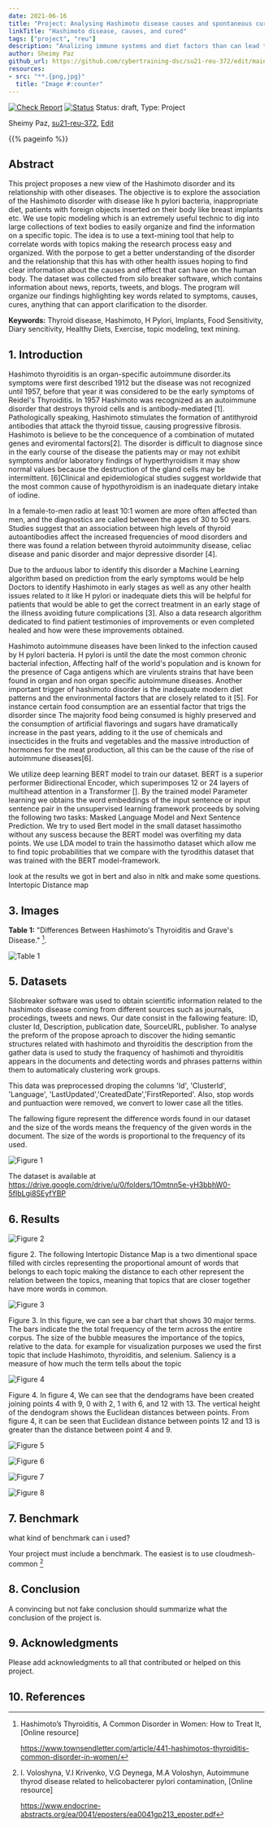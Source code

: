 ```yaml
---
date: 2021-06-16
title: "Project: Analysing Hashimoto disease causes and spontaneous cured cases using Topic Modeling"
linkTitle: "Hashimoto disease, causes, and cured"
tags: ["project", "reu"]
description: "Analizing immune systems and diet factors than can lead to hashimoto disease"
author: Sheimy Paz
github_url: https://github.com/cybertraining-dsc/su21-reu-372/edit/main/project/index.md
resources:
- src: "**.{png,jpg}"
  title: "Image #:counter"
---
```


[![Check Report](https://github.com/cybertraining-dsc/su21-reu-372/workflows/Check%20Report/badge.svg)](https://github.com/cybertraining-dsc/su21-reu-372/actions)
[![Status](https://github.com/cybertraining-dsc/su21-reu-372/workflows/Status/badge.svg)](https://github.com/cybertraining-dsc/su21-reu-372/actions)
Status: draft, Type: Project


Sheimy Paz, [su21-reu-372](https://github.com/cybertraining-dsc/su21-reu-372), [Edit](https://github.com/cybertraining-dsc/su21-reu-372/blob/main/project/index.md)

{{% pageinfo %}}

## Abstract
This project proposes a new view of the Hashimoto disorder and its relationship with other diseases. The objective is to explore the association of the Hashimoto disorder with disease like h pylori bacteria, inappropriate diet, patients with foreign objects inserted on their body like breast implants etc. We use topic modeling which is an extremely useful technic to dig into large collections of text bodies to easily organize and find the information on a specific topic. The idea is to use a text-mining tool that help to correlate words with topics making the research process easy and organized. With the porpose to get a better understanding of the disorder and the relationship that this has with other health issues hoping to find clear information about the causes and effect that can have on the human body.
The dataset was collected from silo breaker software, which contains information about news, reports, tweets, and blogs. The program will organize our findings highlighting key words related to symptoms, causes, cures, anything that can apport clarification to the disorder.  

**Keywords:** Thyroid disease, Hashimoto, H Pylori, Implants, Food Sensitivity, Diary sencitivity, Healthy Diets, Exercise, topic modeling, text mining. 

## 1. Introduction

Hashimoto thyroiditis is an organ-specific autoimmune disorder.its symptoms were first described 1912 but the disease was not recognized until 1957, before that year it was considered to be the early symptoms of Reidel's Thyroiditis. In 1957 Hashimoto was recognized as an autoimmune disorder that destroys thyroid cells and is antibody-mediated [1]. Pathologically speaking, Hashimoto stimulates the formation of antithyroid antibodies that attack the thyroid tissue, causing progressive fibrosis. Hashimoto is believe to be the concequence of a combination of mutated genes and eviromental factors[2]. The disorder is difficult to diagnose since in the early course of the disease the patients may or may not exhibit symptoms and/or laboratory findings of hyperthyroidism it may show normal values because the destruction of the gland cells may be intermittent. [6]Clinical and epidemiological studies suggest worldwide that the most common cause of hypothyroidism is an inadequate dietary intake of iodine.

In a female-to-men radio at least 10:1 women are more often affected than men, and the diagnostics are called between the ages of 30 to 50 years. Studies suggest that an association between high levels of thyroid autoantibodies affect the increased frequencies of mood disorders and there was found a relation between thyroid autoimmunity disease, celiac disease and panic disorder and major depressive disorder [4].

Due to the arduous labor to identify this disorder a Machine Learning algorithm based on prediction from the early symptoms would be help Doctors to identify Hashimoto in early stages as well as any other health issues related to it like H pylori or inadequate diets this will be helpful for patients that would be able to get the correct treatment in an early stage of the illness avoiding future complications [3]. Also a data research algorithm dedicated to find patient testimonies of improvements or even completed healed and how were these improvements obtained. 

Hashimoto autoimmune diseases have been linked to the infection caused by H pylori bacteria. H pylori is until the date the most common chronic bacterial infection, Affecting half of the world's population and is known for the presence of Caga antigens which are virulents strains that have been found in organ and non organ specific autoimmune diseases. Another important trigger of hashimoto disorder is the inadequate modern diet patterns and the environmental factors that are closely related to it [5]. For instance certain food consumption are an essential factor that trigs the disorder since The majority food being consumed is highly preserved and the consumption of artificial flavorings and sugars have dramatically increase in the past years, adding to it the use of chemicals and insecticides in the fruits and vegetables and the massive introduction of hormones for the meat production, all this can be the cause of the rise of autoimmune diseases[6].

We utilize deep learning BERT model to train our dataset. BERT is a superior performer Bidirectional Encoder, which superimposes 12 or 24 layers of multihead attention in a Transformer []. By the trained model Parameter learning we obtains the word embeddings of the input sentence or input sentence pair in the unsupervised learning framework proceeds by solving the following two tasks: Masked Language Model and Next Sentence Prediction. We try to used Bert model in the small dataset hassimotho without any suscess because the BERT model was overfiting my data points. We use LDA model to train the hassimotho dataset which allow me to find topic probabilities that we compare with the tyrodithis dataset that was trained with the BERT model-framework.

look at the results we got in bert and also in nltk and make some questions. 
Intertopic Distance map

## 3. Images

**Table 1:** "Differences Between Hashimoto's Thyroiditis and Grave's Disease." [^4].

![Table 1](https://raw.githubusercontent.com/cybertraining-dsc/su21-reu-372/main/project/images/hertoghe-table-2.jpg)


## 5. Datasets

Silobreaker software was used to obtain scientific information related to the hashimoto disease coming from different sources such as journals, procedings, tweets and news. Our date consist in the fallowing feature: ID, cluster Id, Description, publication date, SourceURL, publisher. To analyse the preform of the propose aproach to discover the hiding semantic structures related with hashimoto and thyroiditis the description from the gather data is used to study the fraquency of hashimoti and thyroiditis appears in the documents and detecting words and phrases patterns within them to automaticaly clustering work groups.  

This data was preprocessed droping the columns 'Id', 'ClusterId', 'Language', 'LastUpdated','CreatedDate','FirstReported'. Also, stop words and puntuaction were removed, we convert to lower case all the titles.

The fallowing figure represent the difference words found in our dataset and the size of the words means the frequency of the given words in the document. The size of the words is proportional to the frequency of its used.  

![Figure 1](https://raw.githubusercontent.com/cybertraining-dsc/su21-reu-372/main/project/images/wordCloudObject.png)

The dataset is available at
<https://drive.google.com/drive/u/0/folders/1Omtnn5e-yH3bbhW0-5fIbLgi8SEyfYBP>


## 6. Results

![Figure 2](https://raw.githubusercontent.com/cybertraining-dsc/su21-reu-372/main/project/images/IntertopicDistanceMap.png)

figure 2. The following Intertopic Distance Map is a two dimentional space filled with circles representing the proportional amount of words that belongs to each topic making the distance to each other represent the relation between the topics, meaning that topics that are closer together have more words in common.

![Figure 3](https://raw.githubusercontent.com/cybertraining-dsc/su21-reu-372/main/project/images/topic%20modeling%20picture.PNG)

Figure 3. In this figure, we can see a bar chart that shows 30 major terms. The bars indicate the the total frequency of the term across the entire corpus. The size of the bubble measures the importance of the topics, relative to the data. for example for visualization purposes we used the first topic that include Hashimoto, thyroiditis, and selenium. Saliency is a measure of how much the term tells about the topic

![Figure 4](https://raw.githubusercontent.com/cybertraining-dsc/su21-reu-372/main/project/images/HierarchicalClustering.png)

Figure 4. In figure 4, We can see that the dendograms have been created joining points 4 with 9, 0 with 2, 1 with 6, and 12 with 13. The vertical height of the dendogram shows the Euclidean distances between points. From figure 4, it can be seen that Euclidean distance between points 12 and 13 is greater than the distance between point 4 and 9.

![Figure 5](https://raw.githubusercontent.com/cybertraining-dsc/su21-reu-372/main/project/images/SimilarityMatrix.png)

![Figure 6](https://raw.githubusercontent.com/cybertraining-dsc/su21-reu-372/main/project/images/TermScoreDeclinePerTopic.png)

![Figure 7](https://raw.githubusercontent.com/cybertraining-dsc/su21-reu-372/main/project/images/TopicProbability.png)

![Figure 8](https://raw.githubusercontent.com/cybertraining-dsc/su21-reu-372/main/project/images/TopicWordScores.png)


## 7. Benchmark 
 
 what kind of benchmark can i used?

Your project must include a benchmark. The easiest is to use cloudmesh-common [^2]
 
## 8. Conclusion

A convincing but not fake conclusion should summarize what the conclusion of the project is.

## 9. Acknowledgments

Please add acknowledgments to all that contributed or helped on this project.

## 10. References

[^1]: Helicobacter pylori infection in women with Hashimoto thyroiditis, [Online resource]
      
      <https://www.ncbi.nlm.nih.gov/pmc/articles/PMC5265752/>

[^2]: I. Voloshyna, V.I Krivenko, V.G Deynega, M.A Voloshyn, Autoimmune thyrod disease related to helicobacterer pylori contamination, [Online resource]
      
      <https://www.endocrine-abstracts.org/ea/0041/eposters/ea0041gp213_eposter.pdf>

[^3]: How your diet can trigger Hashimoto's, [Online resource]
      
      <https://www.boostthyroid.com/blog/2019/4/5/how-your-diet-can-trigger-hashimotos>
   
[^4]: Hashimoto’s Thyroiditis, A Common Disorder in Women: How to Treat It, [Online resource]
      
      <https://www.townsendletter.com/article/441-hashimotos-thyroiditis-common-disorder-in-women/>
      
[^5]: Ultrasound Image-Based Diagnosis of Malignant Thyroid Nodule Using Artificial Intelligence, [Online resource]
      
      <https://www.ncbi.nlm.nih.gov/pmc/articles/PMC7180806//>
      
[^6]: Hypothyroidism in Context: Where We’ve Been and Where We’re Going, [Online resource]
      
      <https://www.ncbi.nlm.nih.gov/pmc/articles/PMC6822815/>
      
[^7]: Gensim Tutorial – A Complete Beginners Guide, [Onile resource]

      <https://www.machinelearningplus.com/nlp/gensim-tutorial/>
